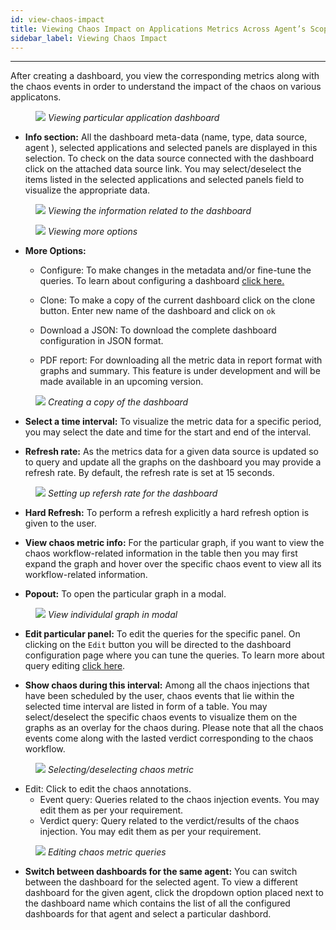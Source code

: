 ```yaml
---
id: view-chaos-impact
title: Viewing Chaos Impact on Applications Metrics Across Agent’s Scope
sidebar_label: Viewing Chaos Impact
---
```


___

After creating a dashboard, you view the corresponding metrics along with the chaos events in order to understand the impact of the chaos on various applicatons.

<figure>
<img src={require('../assets/user-guides/observability/setup/view-chaos-impact-first-look.png').default} />
<i>Viewing particular application dashboard</i>
</figure>

- **Info section:** All the dashboard meta-data (name, type, data source, agent ), selected applications and selected panels are displayed in this selection. To check on the data source connected with the dashboard click on the attached data source link. You may select/deselect the items listed in the selected applications and selected panels field to visualize the appropriate data. 

<figure>
<img src={require('../assets/user-guides/observability/setup/view-chaos-impact-info.png').default} />
<i>Viewing the information related to the dashboard</i>
</figure>

<figure>
<img src={require('../assets/user-guides/observability/setup/view-chaos-impact-more-options.png').default} />
<i>Viewing more options</i>
</figure>

- **More Options:** 
  - Configure: To make changes in the metadata and/or fine-tune the queries. To learn about configuring a dashboard [click here.](manage-app-dashboard)
    
  - Clone: To make a copy of the current dashboard click on the clone button. Enter new name of the dashboard and click on `ok`
 
  - Download a JSON: To download the complete dashboard configuration in JSON format.

  - PDF report: For downloading all the metric data in report format with graphs and summary. This feature is under development and will be made available in an upcoming version.

<figure>
<img src={require('../assets/user-guides/observability/setup/view-chaos-impact-copy-dashboard.png').default} />
<i>Creating a copy of the dashboard</i>
</figure>

  
- **Select a time interval:** To visualize the metric data for a specific period, you may select the date and time for the start and end of the interval. 

- **Refresh rate:** As the metrics data for a given data source is updated so to query and update all the graphs on the dashboard you may provide a refresh rate. By default, the refresh rate is set at 15 seconds.


<figure>
<img src={require('../assets/user-guides/observability/setup/view-chaos-impact-refresh-rate.png').default} />
<i>Setting up refersh rate for the dashboard</i>
</figure>

- **Hard Refresh:** To perform a refresh explicitly a hard refresh option is given to the user.

- **View chaos metric info:** For the particular graph, if you want to view the chaos workflow-related information in the table then you may first expand the graph and hover over the specific chaos event to view all its workflow-related information.

- **Popout:** To open the particular graph in a modal.

<figure>
<img src={require('../assets/user-guides/observability/setup/view-chaos-impact-popout.png').default} />
<i>View individulal graph in modal</i>
</figure>

- **Edit particular panel:** To edit the queries for the specific panel. On clicking on the `Edit` button you will be directed to the dashboard configuration page where you can tune the queries. To learn more about query editing [click here](editing-queries-app-dashboard).

- **Show chaos during this interval:** Among all the chaos injections that have been scheduled by the user, chaos events that lie within the selected time interval are listed in form of a table. You may select/deselect the specific chaos events to visualize them on the graphs as an overlay for the chaos during. Please note that all the chaos events come along with the lasted verdict corresponding to the chaos workflow.

<figure>
<img src={require('../assets/user-guides/observability/setup/view-chaos-impact-show-chaos-during-this-interval.png').default} />
<i>Selecting/deselecting chaos metric</i>
</figure>


  -  Edit: Click to edit the chaos annotations. 
      - Event query: Queries related to the chaos injection events. You may edit them as per your requirement.
      - Verdict query: Query related to the verdict/results of the chaos injection. You may edit them as per your requirement.

<figure>
<img src={require('../assets/user-guides/observability/setup/view-chaos-impact-edit-chaos-queries.png').default} />
<i>Editing chaos metric queries</i>
</figure>


- **Switch between dashboards for the same agent:** You can switch between the dashboard for the selected agent. To view a different dashboard for the given agent, click the dropdown option placed next to the dashboard name which contains the list of all the configured dashboards for that agent and select a particular dashbord.
